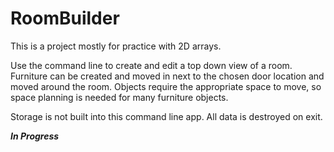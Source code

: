 # RoomBuilder
This is a project mostly for practice with 2D arrays.

Use the command line to create and edit a top down view of a room.
Furniture can be created and moved in next to the chosen door location and moved around the room.
Objects require the appropriate space to move, so space planning is needed for many furniture objects.

Storage is not built into this command line app. All data is destroyed on exit.


***In Progress***

